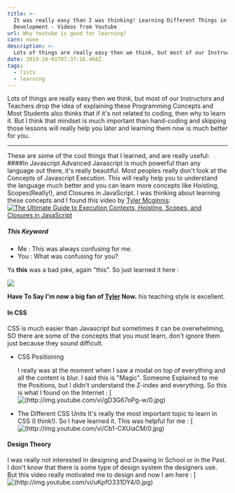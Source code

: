 ```yaml
---
title: >-
  It was really easy than I was thinking! Learning Different Things in Web
  Development - Videos from Youtube
url: Why Youtube is good for learning?
carn: none
description: >-
  Lots of things are really easy then we think, but most of our Instructors and Teachers drop the idea of explaining these Programming Concepts and Most Students also thinks that if it's not related to coding, then why to learn it. But I think that mindset is much important than hand-coding and skipping those lessons will really help you later and learning them now is much better for you.
date: 2019-10-01T07:37:16.468Z
tags:
  - lists
  - learning
---
```

Lots of things are really easy then we think, but most of our Instructors and Teachers drop the idea of explaining these Programming Concepts and Most Students also thinks that if it's not related to coding, then why to learn it. But I think that mindset is much important than hand-coding and skipping those lessons will really help you later and learning them now is much better for you.
___
These are some of the cool things that I learned, and are really useful:
####In Javascript
Advanced Javascript is much powerful than any language out there, it's really beautiful. Most peoples really don't look at the Concepts of Javascript Execution. This will really help you to understand the language much better and you can learn more concepts like  Hoisting, Scopes(Really!), and Closures in JavaScript. I was thinking about learning these concepts and I found this video by [Tyler Mcginnis](https://tylermcginnis.com/):
[![The Ultimate Guide to Execution Contexts, Hoisting, Scopes, and Closures in JavaScript](http://img.youtube.com/vi/Nt-qa_LlUH0/0.jpg)](http://www.youtube.com/watch?v=Nt-qa_LlUH0 "The Ultimate Guide to Execution Contexts, Hoisting, Scopes, and Closures in JavaScript")
##### This Keyword
 - Me : This was always confusing for me.
 - You : What was confusing for you?

Ya **this** was a bad joke, again "this". So just learned it here :

[![](http://img.youtube.com/vi/zE9iro4r918/0.jpg)](http://www.youtube.com/watch?v=zE9iro4r918 "")

**Have To Say I'm now a big fan of [Tyler](https://tylermcginnis.com/) Now.** his teaching style is excellent.

#### In CSS
CSS is much easier than Javascript but sometimes it can be overwhelming, SO there are some of the concepts that you must learn, don't ignore them just because they sound difficult.
 - CSS Positioning

    I really was at the moment when I saw a modal on top of everything and all the content is blur. I said this is "Magic". Someone Explained to me the Positions, but I didn't understand the Z-index and everything. So this is what I found on the Internet :
[![(http://img.youtube.com/vi/gD3G67oPg-w/0.jpg)](http://www.youtube.com/watch?v=gD3G67oPg-w "")

 - The Different CSS Units
   It's really the most important topic to learn in CSS (I think!). So I have learned it. This was helpful for me :
[![(http://img.youtube.com/vi/Cb1-CXUiaCM/0.jpg)](http://www.youtube.com/watch?v=Cb1-CXUiaCM "")

#### Design Theory
  I was really not interested in designing and Drawing in School or in the Past. I don't know that there is some type of design system the designers use. But this video really motivated me to design and now I am here :
[![(http://img.youtube.com/vi/uKpfO331DY4/0.jpg)](http://www.youtube.com/watch?v=uKpfO331DY4 "")

